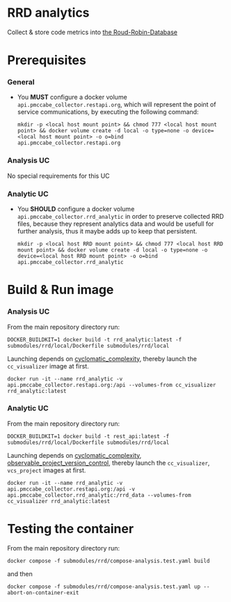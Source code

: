 # RRD analytics

Collect & store code metrics into [the Roud-Robin-Database](https://oss.oetiker.ch/rrdtool/)

# Prerequisites

### General

- You **MUST** configure a docker volume `api.pmccabe_collector.restapi.org`, which will represent the point of service communications, by executing the following command:

    `mkdir -p <local host mount point> && chmod 777 <local host mount point> && docker volume create -d local -o type=none -o device=<local host mount point> -o o=bind api.pmccabe_collector.restapi.org`

### Analysis UC

No special requirements for this UC

### Analytic UC

- You **SHOULD** configure a docker volume `api.pmccabe_collector.rrd_analytic` in order to preserve collected RRD files, because they represent analytics data and would be usefull for further analysis, thus it maybe adds up to keep that persistent.

    `mkdir -p <local host RRD mount point> && chmod 777 <local host RRD mount point> && docker volume create -d local -o type=none -o device=<local host RRD mount point> -o o=bind api.pmccabe_collector.rrd_analytic`

# Build & Run image

### Analysis UC

From the main repository directory run:

`DOCKER_BUILDKIT=1 docker build -t rrd_analytic:latest -f submodules/rrd/local/Dockerfile submodules/rrd/local`

Launching depends on [cyclomatic_complexity](../../cyclomatic_complexity), thereby launch the `cc_visualizer` image at first.


`docker run -it --name rrd_analytic -v api.pmccabe_collector.restapi.org:/api --volumes-from cc_visualizer rrd_analytic:latest`


### Analytic UC

From the main repository directory run:

`DOCKER_BUILDKIT=1 docker build -t rest_api:latest -f submodules/rrd/local/Dockerfile submodules/rrd/local`

Launching depends on [cyclomatic_complexity](../../cyclomatic_complexity), [observable_project_version_control](../../observable_project_version_control), thereby launch the `cc_visualizer`, `vcs_project` images at first.

`docker run -it --name rrd_analytic -v api.pmccabe_collector.restapi.org:/api -v api.pmccabe_collector.rrd_analytic:/rrd_data --volumes-from cc_visualizer rrd_analytic:latest`

# Testing the container

From the main repository directory run:

`docker compose -f submodules/rrd/compose-analysis.test.yaml build`

and then

`docker compose -f submodules/rrd/compose-analysis.test.yaml up --abort-on-container-exit`

